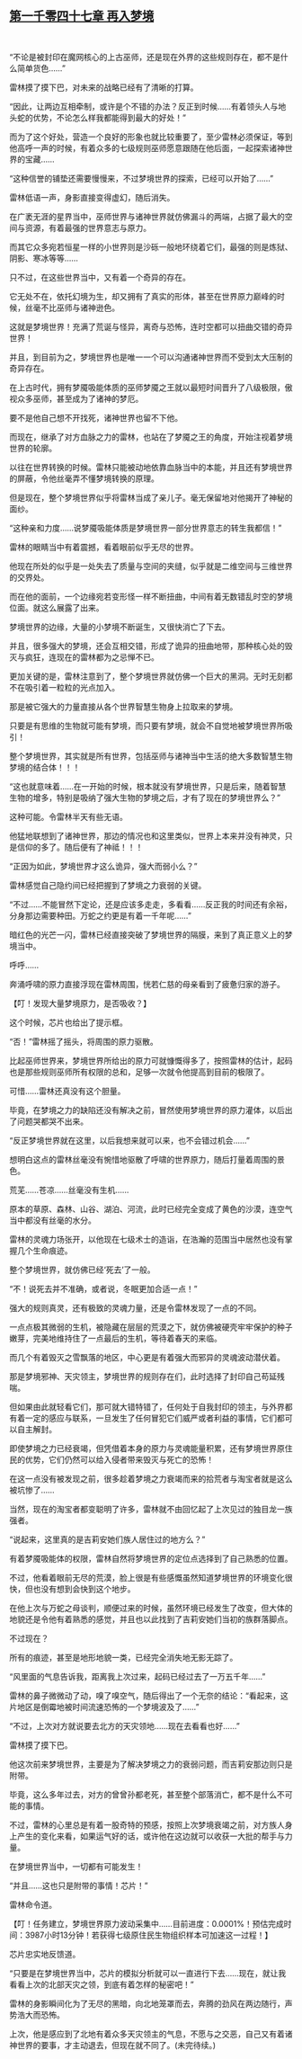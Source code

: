 ## [第一千零四十七章 再入梦境](https://www.xxbiquge.com/11_11222/9047848.html)
﻿

  “不论是被封印在魔网核心的上古巫师，还是现在外界的这些规则存在，都不是什么简单货色……”

  雷林摸了摸下巴，对未来的战略已经有了清晰的打算。

  “因此，让两边互相牵制，或许是个不错的办法？反正到时候……有着领头人与地头蛇的优势，不论怎么样我都能得到最大的好处！”

  而为了这个好处，营造一个良好的形象也就比较重要了，至少雷林必须保证，等到他高呼一声的时候，有着众多的七级规则巫师愿意跟随在他后面，一起探索诸神世界的宝藏……

  “这种信誉的铺垫还需要慢慢来，不过梦境世界的探索，已经可以开始了……”

  雷林低语一声，身影直接变得虚幻，随后消失。

  在广袤无涯的星界当中，巫师世界与诸神世界就仿佛漏斗的两端，占据了最大的空间与资源，有着最强的世界意志与原力。

  而其它众多宛若恒星一样的小世界则是沙砾一般地环绕着它们，最强的则是炼狱、阴影、寒冰等等……

  只不过，在这些世界当中，又有着一个奇异的存在。

  它无处不在，依托幻境为生，却又拥有了真实的形体，甚至在世界原力巅峰的时候，丝毫不比巫师与诸神逊色。

  这就是梦境世界！充满了荒诞与怪异，离奇与恐怖，连时空都可以扭曲交错的奇异世界！

  并且，到目前为之，梦境世界也是唯一一个可以沟通诸神世界而不受到太大压制的奇异存在。

  在上古时代，拥有梦魇吸能体质的巫师梦魇之王就以最短时间晋升了八级极限，傲视众多巫师，甚至成为了诸神的梦厄。

  要不是他自己想不开找死，诸神世界也留不下他。

  而现在，继承了对方血脉之力的雷林，也站在了梦魇之王的角度，开始注视着梦境世界的轮廓。

  以往在世界转换的时候。雷林只能被动地依靠血脉当中的本能，并且还有梦境世界的屏蔽，令他丝毫弄不懂梦境转换的原理。

  但是现在，整个梦境世界似乎将雷林当成了亲儿子。毫无保留地对他揭开了神秘的面纱。

  “这种亲和力度……说梦魇吸能体质是梦境世界一部分世界意志的转生我都信！”

  雷林的眼睛当中有着震撼，看着眼前似乎无尽的世界。

  他现在所处的似乎是一处失去了质量与空间的夹缝，似乎就是二维空间与三维世界的交界处。

  而在他的面前，一个边缘宛若变形怪一样不断扭曲，中间有着无数错乱时空的梦境位面。就这么展露了出来。

  梦境世界的边缘，大量的小梦境不断诞生，又很快消亡了下去。

  并且，很多强大的梦境，还会互相交错，形成了诡异的扭曲地带，那种核心处的毁灭与疯狂，连现在的雷林都为之忌惮不已。

  更加关键的是，雷林注意到了，整个梦境世界就仿佛一个巨大的黑洞。无时无刻都不在吸引着一粒粒的光点加入。

  那是被它强大的力量直接从各个世界智慧生物身上拉取来的梦境。

  只要是有思维的生物就可能有梦境，而只要有梦境，就会不自觉地被梦境世界所吸引！

  整个梦境世界，其实就是所有世界，包括巫师与诸神当中生活的绝大多数智慧生物梦境的结合体！！！

  “这也就意味着……在一开始的时候，根本就没有梦境世界，只是后来，随着智慧生物的增多，特别是吸纳了强大生物的梦境之后，才有了现在的梦境世界么？”

  这种可能。令雷林半天有些无语。

  他猛地联想到了诸神世界，那边的情况也和这里类似，世界上本来并没有神灵，只是信仰的多了。随后便有了神祗！！！

  “正因为如此，梦境世界才这么诡异，强大而弱小么？”

  雷林感觉自己隐约间已经把握到了梦境之力衰弱的关键。

  “不过……不能冒然下定论，还是应该多走走，多看看……反正我的时间还有余裕，分身那边需要种田。万蛇之约更是有着一千年呢……”

  暗红色的光芒一闪，雷林已经直接突破了梦境世界的隔膜，来到了真正意义上的梦境当中。

  呼呼……

  奔涌呼啸的原力直接浮现在雷林周围，恍若仁慈的母亲看到了疲惫归家的游子。

  【叮！发现大量梦境原力，是否吸收？】

  这个时候，芯片也给出了提示框。

  “否！”雷林摇了摇头，将周围的原力驱散。

  比起巫师世界来，梦境世界所给出的原力可就慷慨得多了，按照雷林的估计，起码也是那些规则巫师所有权限的总和，足够一次就令他提高到目前的极限了。

  可惜……雷林还真没有这个胆量。

  毕竟，在梦境之力的缺陷还没有解决之前，冒然使用梦境世界的原力灌体，以后出了问题哭都哭不出来。

  “反正梦境世界就在这里，以后我想来就可以来，也不会错过机会……”

  想明白这点的雷林丝毫没有惋惜地驱散了呼啸的世界原力，随后打量着周围的景色。

  荒芜……苍凉……丝毫没有生机……

  原本的草原、森林、山谷、湖泊、河流，此时已经完全变成了黄色的沙漠，连空气当中都没有丝毫的水分。

  雷林的灵魂力场张开，以他现在七级术士的造诣，在浩瀚的范围当中居然也没有掌握几个生命痕迹。

  整个梦境世界，就仿佛已经‘死去’了一般。

  “不！说死去并不准确，或者说，冬眠更加合适一点！”

  强大的规则真灵，还有极致的灵魂力量，还是令雷林发现了一点的不同。

  一点点极其微弱的生机，被隐藏在层层的荒漠之下，就仿佛被硬壳牢牢保护的种子嫩芽，完美地维持住了一点最后的生机，等待着春天的来临。

  而几个有着毁灭之雪飘落的地区，中心更是有着强大而邪异的灵魂波动潜伏着。

  那是梦境邪神、天灾领主，梦境世界的规则存在们，此时选择了封印自己苟延残喘。

  但如果由此就轻看它们，那可就大错特错了，任何处于自我封印的领主，与外界都有着一定的感应与联系，一旦发生了任何冒犯它们威严或者利益的事情，它们都可以自主解封。

  即使梦境之力已经衰竭，但凭借着本身的原力与灵魂能量积累，还有梦境世界原住民的优势，它们仍然可以给入侵者带来毁灭与死亡的恐怖！

  在这一点没有被发现之前，很多趁着梦境之力衰竭而来的拾荒者与淘宝者就是这么被坑惨了……

  当然，现在的淘宝者都变聪明了许多，雷林就不由回忆起了上次见过的独目龙一族强者。

  “说起来，这里真的是吉莉安她们族人居住过的地方么？”

  有着梦魇吸能体的权限，雷林自然将梦境世界的定位点选择到了自己熟悉的位置。

  不过，他看着眼前无尽的荒漠，脸上很是有些感慨虽然知道梦境世界的环境变化很快，但也没有想到会快到这个地步。

  在他上次与万蛇之母谈判，顺便过来的时候，虽然环境已经发生了改变，但大体的地貌还是令他有着熟悉的感觉，并且也以此找到了吉莉安她们当初的族群落脚点。

  不过现在？

  所有的痕迹，甚至是地形地貌一类，已经完全消失地无影无踪了。

  “风里面的气息告诉我，距离我上次过来，起码已经过去了一万五千年……”

  雷林的鼻子微微动了动，嗅了嗅空气，随后得出了一个无奈的结论：“看起来，这片地区是倒霉地被时间流速恐怖的一个梦境波及了……”

  “不过，上次对方就说要去北方的天灾领地……现在去看看也好……”

  雷林摸了摸下巴。

  他这次前来梦境世界，主要是为了解决梦境之力的衰弱问题，而吉莉安那边则只是附带。

  毕竟，这么多年过去，对方的曾曾孙都老死，甚至整个部落消亡，都不是什么不可能的事情。

  不过，雷林的心里总是有着一股奇特的预感，按照上次梦境衰竭之前，对方族人身上产生的变化来看，如果运气好的话，或许他在这边就可以收获一大批的帮手与力量。

  在梦境世界当中，一切都有可能发生！

  “并且……这也只是附带的事情！芯片！”

  雷林命令道。

  【叮！任务建立，梦境世界原力波动采集中……目前进度：0.0001%！预估完成时间：3987小时13分钟！若获得七级原住民生物组织样本可加速这一过程！】

  芯片忠实地反馈道。

  “只要是在梦境世界当中，芯片的模拟分析就可以一直进行下去……现在，就让我看看上次的北部天灾之领，到底有着怎样的秘密吧！”

  雷林的身影瞬间化为了无尽的黑暗，向北地笼罩而去，奔腾的劲风在两边随行，声势浩大而恐怖。

  上次，他是感应到了北地有着众多天灾领主的气息，不愿与之交恶，自己又有着诸神世界的要事，才主动退去，但现在就不同了。(未完待续。)
